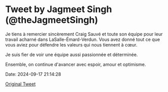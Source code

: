 # Tweet by Jagmeet Singh (@theJagmeetSingh)

Je tiens à remercier sincèrement Craig Sauvé et toute son équipe pour leur travail acharné dans LaSalle-Émard-Verdun. Vous avez donné tout ce que vous aviez pour défendre les valeurs qui nous tiennent à cœur.

Je suis fier de voir une équipe aussi passionnée et déterminée.

Ensemble, on continue d'avancer avec espoir, amour et optimisme.

Date: 2024-09-17 21:14:28

[Original Tweet](https://x.com/theJagmeetSingh/status/1836151760836079993)

